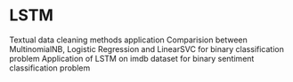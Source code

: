 # LSTM
Textual data cleaning methods application
Comparision between MultinomialNB, Logistic Regression and LinearSVC for binary classification problem
Application of LSTM on imdb dataset for binary sentiment classification problem
